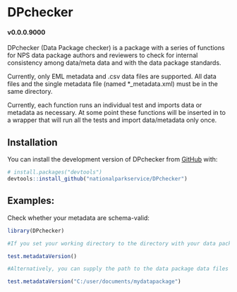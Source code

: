 
# DPchecker

#### v0.0.0.9000

DPchecker (Data Package checker) is a package with a series of functions for NPS data package authors and reviewers to check for internal consistency among data/meta data and with the data package standards.

Currently, only EML metadata and .csv data files are supported. All data files and the single metadata file (named *_metadata.xml) must be in the same directory.

Currently, each function runs an individual test and imports data or metadata as necessary. At some point these functions will be inserted in to a wrapper that will run all the tests and import data/metadata only once.

## Installation
You can install the development version of DPchecker from
[GitHub](https://github.com/) with:

``` r
# install.packages("devtools")
devtools::install_github("nationalparkservice/DPchecker")
```

## Examples:
Check whether your metadata are schema-valid:

``` r
library(DPchecker)

#If you set your working directory to the directory with your data package data files and metadata file:

test.metadataVersion()

#Alternatively, you can supply the path to the data package data files and metadata without changing your working directory:

test.metadataVersion("C:/user/documents/mydatapackage")
```
